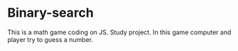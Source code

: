 # Binary-search
This is a math game coding on JS. Study project. In this game computer and player try to guess a number.

